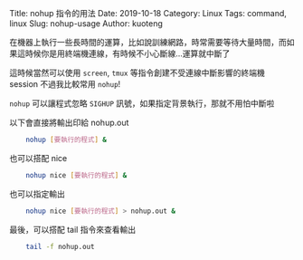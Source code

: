 Title: nohup 指令的用法
Date: 2019-10-18
Category: Linux
Tags: command, linux
Slug: nohup-usage
Author: kuoteng

在機器上執行一些長時間的運算，比如說訓練網路，時常需要等待大量時間，而如果這時候你是用終端機連線，有時候不小心斷線...運算就中斷了

這時候當然可以使用 `screen`, `tmux` 等指令創建不受連線中斷影響的終端機 session
不過我比較常用 `nohup`!

`nohup` 可以讓程式忽略 `SIGHUP` 訊號，如果指定背景執行，那就不用怕中斷啦

以下會直接將輸出印給 nohup.out

```sh
    nohup [要執行的程式] &
```

也可以搭配 nice

```sh
    nohup nice [要執行的程式] &
```

也可以指定輸出

```sh
    nohup nice [要執行的程式] > nohup.out &
```

最後，可以搭配 tail 指令來查看輸出

```sh
    tail -f nohup.out
```
